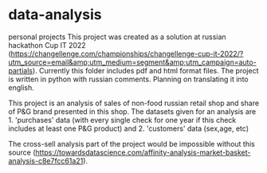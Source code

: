 # data-analysis
personal projects
This project was created as a solution at russian hackathon Cup IT 2022 (https://changellenge.com/championships/changellenge-cup-it-2022/?utm_source=email&amp;utm_medium=segment&amp;utm_campaign=auto-partials). 
Currently this folder includes pdf and html format files. The project is written in python with russian comments. Planning on translating it into english. 

This project is an analysis of sales of non-food russian retail shop and share of P&G brand presented in this shop. 
The datasets given for an analysis are 1. 'purchases' data (with every single check for one year if this check includes at least one P&G product) and 2. 'customers' data (sex,age, etc) 

The cross-sell analysis part of the project would be impossible without this source (https://towardsdatascience.com/affinity-analysis-market-basket-analysis-c8e7fcc61a21).
